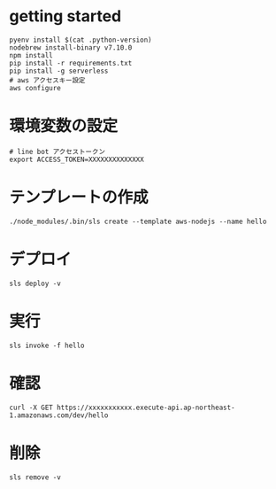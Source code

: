 
# getting started
```
pyenv install $(cat .python-version)
nodebrew install-binary v7.10.0
npm install
pip install -r requirements.txt
pip install -g serverless
# aws アクセスキー設定
aws configure
```

# 環境変数の設定
```
# line bot アクセストークン
export ACCESS_TOKEN=XXXXXXXXXXXXXX
```

# テンプレートの作成
```
./node_modules/.bin/sls create --template aws-nodejs --name hello
```

# デプロイ
```
sls deploy -v
```

# 実行
```
sls invoke -f hello
```

# 確認
```
curl -X GET https://xxxxxxxxxxx.execute-api.ap-northeast-1.amazonaws.com/dev/hello
```

# 削除
```
sls remove -v
```
